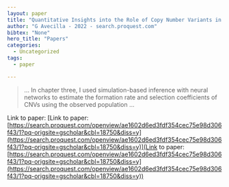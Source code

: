 ```yaml
---
layout: paper
title: "Quantitative Insights into the Role of Copy Number Variants in Adaptive Evolution"
author: "G Avecilla - 2022 - search.proquest.com"
bibtex: "None"
hero_title: "Papers"
categories:
  - Uncategorized
tags:
  - paper

---
```

>… In chapter three, I used simulation-based inference with neural networks to estimate the formation rate and selection coefficients of CNVs using the observed population …

Link to paper: [Link to paper: [https://search.proquest.com/openview/ae1602d6ed3fdf354cec75e98d306f43/1?pq-origsite=gscholar&cbl=18750&diss=y](https://search.proquest.com/openview/ae1602d6ed3fdf354cec75e98d306f43/1?pq-origsite=gscholar&cbl=18750&diss=y)](Link to paper: [https://search.proquest.com/openview/ae1602d6ed3fdf354cec75e98d306f43/1?pq-origsite=gscholar&cbl=18750&diss=y](https://search.proquest.com/openview/ae1602d6ed3fdf354cec75e98d306f43/1?pq-origsite=gscholar&cbl=18750&diss=y))


